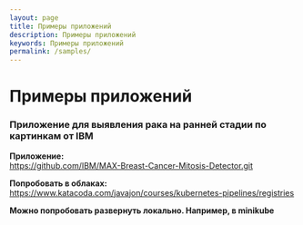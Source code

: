 ```yaml
---
layout: page
title: Примеры приложений
description: Примеры приложений
keywords: Примеры приложений
permalink: /samples/
---
```


# Примеры приложений

### Приложение для выявления рака на ранней стадии по картинкам от IBM

**Приложение:**  
https://github.com/IBM/MAX-Breast-Cancer-Mitosis-Detector.git

**Попробовать в облаках:**
https://www.katacoda.com/javajon/courses/kubernetes-pipelines/registries

**Можно попробовать развернуть локально. Например, в minikube**
